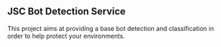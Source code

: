 JSC Bot Detection Service
--

This project aims at providing a base bot detection and classification in order to help protect your environments.